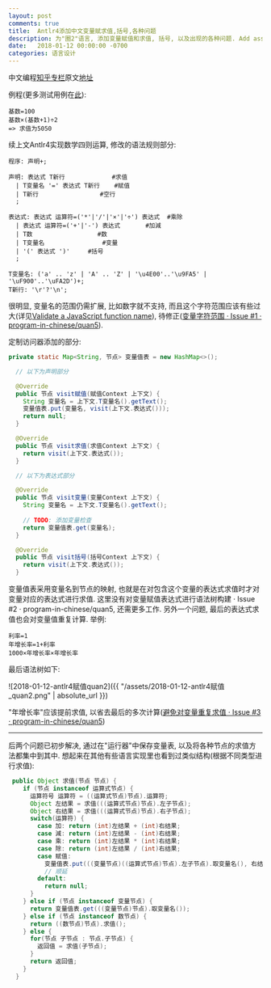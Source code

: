 ```yaml
---
layout: post
comments: true
title:  Antlr4添加中文变量赋求值,括号,各种问题
description: 为"圈2"语言, 添加变量赋值和求值, 括号, 以及出现的各种问题. Add assigning value, parenthesis features to the pretotype programming language quan2 with Antlr4 and Java, and related issues.
date:   2018-01-12 00:00:00 -0700
categories: 语言设计
---
```


中文编程[知乎专栏](https://zhuanlan.zhihu.com/codeInChinese)原文[地址](https://zhuanlan.zhihu.com/p/32896571)

例程(更多测试用例在[此](https://github.com/program-in-chinese/quan5/blob/e225d7ecc78756dd46f14e5556b320ecbfa88bca/src/test/java/quan5/%E8%BF%90%E8%A1%8C%E5%99%A8%E6%B5%8B%E8%AF%95.java)):
```
基数=100
基数×(基数+1)÷2
=> 求值为5050
```
续上文Antlr4实现数学四则运算, 修改的语法规则部分:
```antlr
程序: 声明+;

声明: 表达式 T新行 			#求值
  | T变量名 '=' 表达式 T新行	#赋值
  | T新行					#空行
  ;

表达式: 表达式 运算符=('*'|'/'|'×'|'÷') 表达式 	#乘除
  | 表达式 运算符=('+'|'-') 表达式 		#加減
  | T数					#数
  | T变量名				#变量
  | '(' 表达式 ')'		#括号
  ;

T变量名: ('a' .. 'z' | 'A' .. 'Z' | '\u4E00'..'\u9FA5' | '\uF900'..'\uFA2D')+;
T新行: '\r'?'\n';
```
很明显, 变量名的范围仍需扩展, 比如数字就不支持, 而且这个字符范围应该有些过大(详见[Validate a JavaScript function name](https://stackoverflow.com/questions/2008279/validate-a-javascript-function-name/9392578#9392578)), 待修正([变量字符范围 · Issue #1 · program-in-chinese/quan5](https://github.com/program-in-chinese/quan5/issues/1)).

定制访问器添加的部分:
```java
private static Map<String, 节点> 变量值表 = new HashMap<>();

  // 以下为声明部分

  @Override
  public 节点 visit赋值(赋值Context 上下文) {
    String 变量名 = 上下文.T变量名().getText();
    变量值表.put(变量名, visit(上下文.表达式()));
    return null;
  }

  @Override
  public 节点 visit求值(求值Context 上下文) {
    return visit(上下文.表达式());
  }

  // 以下为表达式部分

  @Override
  public 节点 visit变量(变量Context 上下文) {
    String 变量名 = 上下文.T变量名().getText();
    
    // TODO: 添加变量检查
    return 变量值表.get(变量名);
  }

  @Override
  public 节点 visit括号(括号Context 上下文) {
    return visit(上下文.表达式());
  }
```
变量值表采用变量名到节点的映射, 也就是在对包含这个变量的表达式求值时才对变量对应的表达式进行求值. 这里没有对变量赋值表达式进行语法树构建 · Issue #2 · program-in-chinese/quan5, 还需更多工作. 另外一个问题, 最后的表达式求值也会对变量值重复计算. 举例:
```
利率=1
年增长率=1+利率
1000×年增长率×年增长率
```
最后语法树如下:

![2018-01-12-antlr4赋值quan2]({{ "/assets/2018-01-12-antlr4赋值_quan2.png" | absolute_url }})


"年增长率"应该提前求值, 以省去最后的多次计算([避免对变量重复求值 · Issue #3 · program-in-chinese/quan5](https://github.com/program-in-chinese/quan5/issues/3))

-----------------------------

后两个问题已初步解决, 通过在"运行器"中保存变量表, 以及将各种节点的求值方法都集中到其中. 想起来在其他有些语言实现里也看到过类似结构(根据不同类型进行求值):
```java
 public Object 求值(节点 节点) {
    if (节点 instanceof 运算式节点) {
      运算符号 运算符 = ((运算式节点)节点).运算符;
      Object 左结果 = 求值(((运算式节点)节点).左子节点);
      Object 右结果 = 求值(((运算式节点)节点).右子节点);
      switch(运算符) {
        case 加: return (int)左结果 + (int)右结果;
        case 減: return (int)左结果 - (int)右结果;
        case 乘: return (int)左结果 * (int)右结果;
        case 除: return (int)左结果 / (int)右结果;
        case 赋值:
          变量值表.put(((变量节点)((运算式节点)节点).左子节点).取变量名(), 右结果);
          // 顺延
        default:
          return null;
      }
    } else if (节点 instanceof 变量节点) {
      return 变量值表.get(((变量节点)节点).取变量名());
    } else if (节点 instanceof 数节点) {
      return ((数节点)节点).求值();
    } else {
      for(节点 子节点 : 节点.子节点) {
        返回值 = 求值(子节点);
      }
      return 返回值;
    }
  }
```
